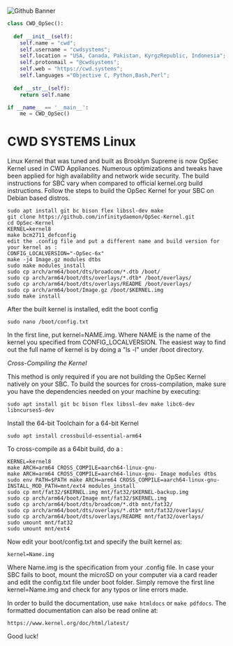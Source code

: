 ![Github Banner](https://cwd.systems/img/banner.png)

```python
class CWD_OpSec():
    
  def __init__(self):
    self.name = "cwd";
    self.username = "cwdsystems";
    self.location = "USA, Canada, Pakistan, KyrgzRepublic, Indonesia";
    self.protonmail = "@cwdsystems";
    self.web = "https://cwd.systems";
    self.languages ="Objective C, Python,Bash,Perl";
  
  def __str__(self):
    return self.name

if __name__ == '__main__':
    me = CWD_OpSec()
```

CWD SYSTEMS Linux
=================

Linux Kernel that was tuned and built as Brooklyn Supreme is now OpSec Kernel used in CWD Appliances. Numerous optimizations and tweaks have been applied for high availability and network wide security.
The build instructions for SBC vary when compared to official kernel.org build instructions. Follow the steps to build the OpSec Kernel for your SBC on Debian based distros.

```
sudo apt install git bc bison flex libssl-dev make
git clone https://github.com/infinitydaemon/OpSec-Kernel.git
cd OpSec-Kernel
KERNEL=kernel8
make bcm2711_defconfig
edit the .config file and put a different name and build version for your kernel as :
CONFIG_LOCALVERSION="-OpSec-6x"
make -j4 Image.gz modules dtbs
sudo make modules_install
sudo cp arch/arm64/boot/dts/broadcom/*.dtb /boot/
sudo cp arch/arm64/boot/dts/overlays/*.dtb* /boot/overlays/
sudo cp arch/arm64/boot/dts/overlays/README /boot/overlays/
sudo cp arch/arm64/boot/Image.gz /boot/$KERNEL.img
sudo make install
```

After the built kernel is installed, edit the boot config

```
sudo nano /boot/config.txt
```

In the first line, put kernel=NAME.img. Where NAME is the name of the kernel you specified from CONFIG_LOCALVERSION. The easiest way to find out the full name of kernel is by doing a "ls -l" under /boot directory.

*Cross-Compiling the Kernel*

This method is only required if you are not building the OpSec Kernel natively on your SBC. To build the sources for cross-compilation, make sure you have the dependencies needed on your machine by executing:

``` sudo apt install git bc bison flex libssl-dev make libc6-dev libncurses5-dev ```

Install the 64-bit Toolchain for a 64-bit Kernel

``` sudo apt install crossbuild-essential-arm64 ```

To cross-compile as a 64bit build, do a : 

```
KERNEL=kernel8
make ARCH=arm64 CROSS_COMPILE=aarch64-linux-gnu- 
make ARCH=arm64 CROSS_COMPILE=aarch64-linux-gnu- Image modules dtbs
sudo env PATH=$PATH make ARCH=arm64 CROSS_COMPILE=aarch64-linux-gnu- INSTALL_MOD_PATH=mnt/ext4 modules_install
sudo cp mnt/fat32/$KERNEL.img mnt/fat32/$KERNEL-backup.img
sudo cp arch/arm64/boot/Image mnt/fat32/$KERNEL.img
sudo cp arch/arm64/boot/dts/broadcom/*.dtb mnt/fat32/
sudo cp arch/arm64/boot/dts/overlays/*.dtb* mnt/fat32/overlays/
sudo cp arch/arm64/boot/dts/overlays/README mnt/fat32/overlays/
sudo umount mnt/fat32
sudo umount mnt/ext4

```

Now edit your boot/config.txt and specify the built kernel as:

```
kernel=Name.img
```

Where Name.img is the specification from your .config file. In case your SBC fails to boot, mount the microSD on your computer via a card reader and edit the config.txt file under boot folder. Simply remove the first line kernel=Name.img and check for any typos or line errors made.

In order to build the documentation, use ``make htmldocs`` or
``make pdfdocs``.  The formatted documentation can also be read online at:

    https://www.kernel.org/doc/html/latest/

Good luck!
